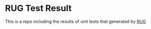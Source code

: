 # RUG Test Result

This is a repo including the results of unit tests that generated by [RUG](https://github.com/CXWorks/rug)
